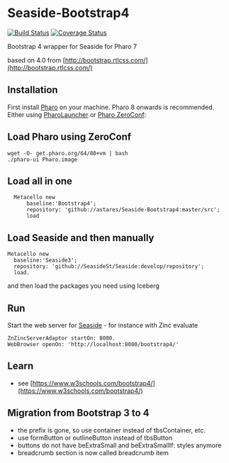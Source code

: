 # Seaside-Bootstrap4

[![Build Status](https://travis-ci.org/astares/Seaside-Bootstrap4.svg?branch=master)](https://travis-ci.org/astares/Seaside-Bootstrap4) [![Coverage Status](https://coveralls.io/repos/github/astares/Seaside-Bootstrap4/badge.svg?branch=master)](https://coveralls.io/github/astares/Seaside-Bootstrap4?branch=master)

Bootstrap 4 wrapper for Seaside for Pharo 7

based on 4.0 from [http://bootstrap.rtlcss.com/](http://bootstrap.rtlcss.com/)

## Installation
First install [Pharo](http://www.pharo.org) on your machine. Pharo 8 onwards is recommended. Either using [PharoLauncher](https://github.com/pharo-project/pharo-launcher) or [Pharo ZeroConf](http://get.pharo.org/):

## Load Pharo using ZeroConf 

```
wget -O- get.pharo.org/64/80+vm | bash
./pharo-ui Pharo.image
```

## Load all in one

```Smalltalk
  Metacello new
      baseline:'Bootstrap4';
      repository: 'github://astares/Seaside-Bootstrap4:master/src';
      load
```

## Load Seaside and then manually

```Smalltalk
Metacello new
  baseline:'Seaside3';
  repository: 'github://SeasideSt/Seaside:develop/repository';
  load.
```

and then load the packages you need using Iceberg

## Run

Start the web server for [Seaside](http://www.seaside.st) - for instance with Zinc evaluate
```Smalltalk
ZnZincServerAdaptor startOn: 8080.
WebBrowser openOn: 'http://localhost:8080/bootstrap4/'
```

## Learn
- see [https://www.w3schools.com/bootstrap4/](https://www.w3schools.com/bootstrap4/)

## Migration from Bootstrap 3 to 4

- the prefix is gone, so use container instead of tbsContainer, etc.
- use formButton or outlineButton instead of tbsButton
- buttons do not have beExtraSmall and beExtraSmallIf: styles anymore
- breadcrumb section is now called breadcrumb item
